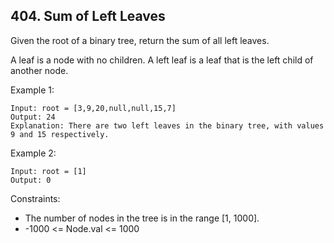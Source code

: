 ## 404. Sum of Left Leaves

Given the root of a binary tree, return the sum of all left leaves.

A leaf is a node with no children. A left leaf is a leaf that is the left child of another node.

Example 1:

    Input: root = [3,9,20,null,null,15,7]
    Output: 24
    Explanation: There are two left leaves in the binary tree, with values 9 and 15 respectively.

Example 2:

    Input: root = [1]
    Output: 0
 
Constraints:
- The number of nodes in the tree is in the range [1, 1000].
- -1000 <= Node.val <= 1000